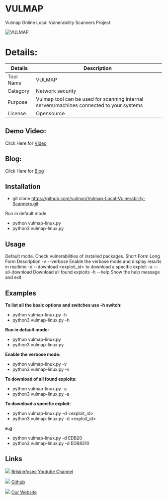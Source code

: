 VULMAP
============
Vulmap Online Local Vulnerability Scanners Project

![VULMAP](https://www.briskinfosec.com//assets/tooloftheday/Vulmap.png)


Details:
============
|  Details | Description   |
| ------------ | ------------ |
|  Tool Name | VULMAP |
|  Category | Network security  |
|  Purpose |  Vulmap tool can be used for scanning internal servers/machines connected to your systems |
|  License |    Opensource |

Demo Video:
-----------------
Click Here for [Video](https://www.youtube.com/watch?v=rP_nWSpksG8  "Video")


Blog:
--------------
Click Here for [Blog]( "https://www.briskinfosec.com/tooloftheday/toolofthedaydetail/VULMAP")

Installation
----------------
- git clone https://github.com/vulmon/Vulmap-Local-Vulnerability-Scanners.git

Run in default mode

- python vulmap-linux.py
- python3 vulmap-linux.py

Usage
----------------
Default mode. Check vulnerabilities of installed packages.
Short Form 	Long Form 	Description
-v 	--verbose 	Enable the verbose mode and display results in realtime
-d 	--download 	<exploit_id> to download a specific exploit
-a 	--all-download 	Download all found exploits
-h 	--help 	Show the help message and exit

Examples
----------------
**To list all the basic options and switches use -h switch:**

- python vulmap-linux.py -h
- python3 vulmap-linux.py -h

**Run in default mode:**

- python vulmap-linux.py
- python3 vulmap-linux.py

**Enable the verbose mode:**

- python vulmap-linux.py -v
- python3 vulmap-linux.py -v

**To download of all found exploits:**

- python vulmap-linux.py -a
- python3 vulmap-linux.py -a

**To download a specific exploit:**

- python vulmap-linux.py -d <exploit_id>
- python3 vulmap-linux.py -d <exploit_id>

**e.g**
- python vulmap-linux.py -d EDB20
- python3 vulmap-linux.py -d EDB8310


Links
----------------

 ![ ](https://img.icons8.com/color/15/000000/youtube-play.png) [Briskinfosec Youtube Channel](https://www.youtube.com/channel/UCcPmqqYETcO_7-6p_uUsF1w "Briskinfosec Youtube Channel")


 ![ ](https://img.icons8.com/glyph-neue/15/000000/github.png) [Github](https://github.com/briskinfosec "Github") 

  ![ ](https://img.icons8.com/ios/15/000000/internet--v2.png) [Our Website](https://www.briskinfosec.com/ "Our Website")
